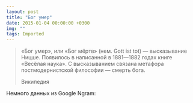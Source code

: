 ```yaml
---
layout: post
title: "Бог умер"
date: 2015-01-04 00:00:00 +0300
img: ""
tags: Imported
---
```


> «Бог умер», или «Бог мёртв» (нем. Gott ist tot) — высказывание Ницше. Появилось в написанной в 1881—1882 годах книге «Весёлая наука». С высказыванием связана метафора постмодернистской философии — смерть бога.
> 
> Википедия

Немного данных из Google Ngram: